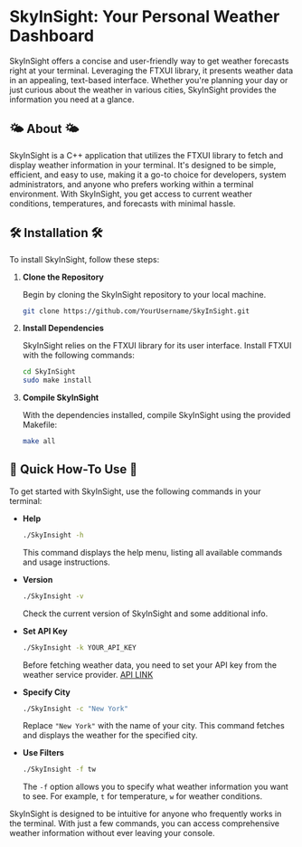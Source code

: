 # SkyInSight: Your Personal Weather Dashboard

SkyInSight offers a concise and user-friendly way to get weather forecasts right at your terminal. Leveraging the FTXUI library, it presents weather data in an appealing, text-based interface. Whether you're planning your day or just curious about the weather in various cities, SkyInSight provides the information you need at a glance.

## 🌤️ About 🌤️ 

SkyInSight is a C++ application that utilizes the FTXUI library to fetch and display weather information in your terminal. It's designed to be simple, efficient, and easy to use, making it a go-to choice for developers, system administrators, and anyone who prefers working within a terminal environment. With SkyInSight, you get access to current weather conditions, temperatures, and forecasts with minimal hassle.

## 🛠️ Installation 🛠️

To install SkyInSight, follow these steps:

1. **Clone the Repository**

   Begin by cloning the SkyInSight repository to your local machine.

   ```bash
   git clone https://github.com/YourUsername/SkyInSight.git
   ```

2. **Install Dependencies**

   SkyInSight relies on the FTXUI library for its user interface. Install FTXUI with the following commands:

   ```bash
   cd SkyInSight
   sudo make install
   ```

3. **Compile SkyInSight**

   With the dependencies installed, compile SkyInSight using the provided Makefile:

   ```bash
   make all
   ```

## 🚀 Quick How-To Use 🚀

To get started with SkyInSight, use the following commands in your terminal:

- **Help**

  ```bash
  ./SkyInsight -h
  ```

  This command displays the help menu, listing all available commands and usage instructions.

- **Version**

  ```bash
  ./SkyInsight -v
  ```

  Check the current version of SkyInSight and some additional info.

- **Set API Key**

  ```bash
  ./SkyInsight -k YOUR_API_KEY
  ```

  Before fetching weather data, you need to set your API key from the weather service provider. [API LINK](https://www.weatherapi.com/docs/)

- **Specify City**

  ```bash
  ./SkyInsight -c "New York"
  ```

  Replace `"New York"` with the name of your city. This command fetches and displays the weather for the specified city.

- **Use Filters**

  ```bash
  ./SkyInsight -f tw
  ```

  The `-f` option allows you to specify what weather information you want to see. For example, `t` for temperature, `w` for weather conditions.

SkyInSight is designed to be intuitive for anyone who frequently works in the terminal. With just a few commands, you can access comprehensive weather information without ever leaving your console.